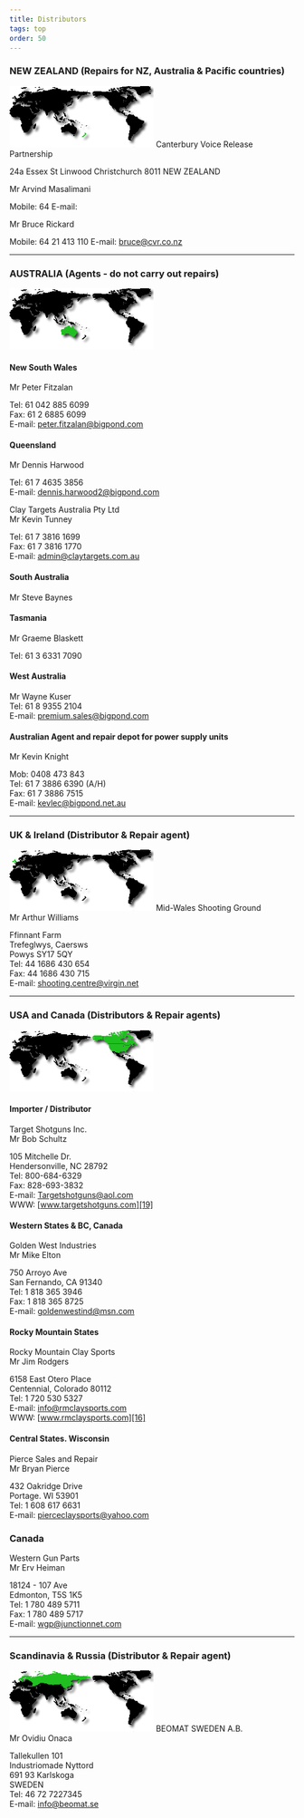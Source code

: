 ```yaml
---
title: Distributors
tags: top
order: 50
---
```


###  NEW ZEALAND (Repairs for NZ, Australia & Pacific countries)

  
![NZ Map][1]
Canterbury Voice Release Partnership

24a Essex St
Linwood
Christchurch 8011
NEW ZEALAND

Mr Arvind Masalimani

Mobile: 64
E-mail: 

Mr Bruce Rickard

Mobile: 64 21 413 110
E-mail: [bruce@cvr.co.nz][2] 
  
---  

### AUSTRALIA (Agents - do not carry out repairs)

  
![Australia Map][4]

#### New South Wales

  
Mr Peter Fitzalan

Tel: 61 042 885 6099  
Fax: 61 2 6885 6099  
E-mail: [peter.fitzalan@bigpond.com][5]

#### Queensland

  
Mr Dennis Harwood

Tel: 61 7 4635 3856  
E-mail: [dennis.harwood2@bigpond.com][6]

Clay Targets Australia Pty Ltd  
Mr Kevin Tunney

Tel: 61 7 3816 1699  
Fax: 61 7 3816 1770  
E-mail: [admin@claytargets.com.au][7]

#### South Australia

  
Mr Steve Baynes

#### Tasmania

  
Mr Graeme Blaskett

Tel: 61 3 6331 7090  

#### West Australia

  
Mr Wayne Kuser  
Tel: 61 8 9355 2104  
E-mail: [premium.sales@bigpond.com][9]

#### Australian Agent and repair depot for power supply units

  
Mr Kevin Knight

Mob: 0408 473 843  
Tel: 61 7 3886 6390 (A/H)  
Fax: 61 7 3886 7515  
E-mail: [kevlec@bigpond.net.au][10]

---  

### UK & Ireland (Distributor & Repair agent)

  
![UK Ireland Map][11]
Mid-Wales Shooting Ground  
Mr Arthur Williams

Ffinnant Farm  
Trefeglwys, Caersws  
Powys SY17 5QY  
Tel: 44 1686 430 654  
Fax: 44 1686 430 715  
E-mail: [shooting.centre@virgin.net][12]

---  

### USA and Canada (Distributors & Repair agents)

  
![USA Map][13]


#### Importer / Distributor

  
Target Shotguns Inc.  
Mr Bob Schultz

105 Mitchelle Dr.  
Hendersonville, NC 28792  
Tel: 800-684-6329  
Fax: 828-693-3832  
E-mail: [Targetshotguns@aol.com][18]  
WWW: [www.targetshotguns.com][19]

#### Western States & BC, Canada

  
Golden West Industries  
Mr Mike Elton

750 Arroyo Ave  
San Fernando, CA 91340  
Tel: 1 818 365 3946  
Fax: 1 818 365 8725  
E-mail: [goldenwestind@msn.com][14]

#### Rocky Mountain States

  
Rocky Mountain Clay Sports  
Mr Jim Rodgers

6158 East Otero Place  
Centennial, Colorado 80112  
Tel: 1 720 530 5327  
E-mail: [info@rmclaysports.com][15]  
WWW: [www.rmclaysports.com][16]

#### Central States. Wisconsin

  
Pierce Sales and Repair  
Mr Bryan Pierce

432 Oakridge Drive  
Portage. WI 53901  
Tel: 1 608 617 6631  
E-mail: [pierceclaysports@yahoo.com][23]

### Canada

  
Western Gun Parts  
Mr Erv Heiman

18124 - 107 Ave  
Edmonton, T5S 1K5  
Tel: 1 780 489 5711  
Fax: 1 780 489 5717  
E-mail: [wgp@junctionnet.com][24]  
  
---  

### Scandinavia & Russia (Distributor & Repair agent)

  
![Russia Map][25]
BEOMAT SWEDEN A.B.  
Mr Ovidiu Onaca

Tallekullen 101  
Industriomade Nyttord  
691 93 Karlskoga  
SWEDEN  
Tel: 46 72 7227345  
E-mail: [info@beomat.se][26]


[1]: images/map_nz.gif
[2]: mailto:bruce@cvr.co.nz
[4]: images/map_australia.gif
[5]: mailto:peter.fitzalan@bigpond.com
[6]: mailto:dennis.harwood2@bigpond.com
[7]: mailto:admin@claytargets.com.au
[8]: mailto:holjan@internode.on.net
[9]: mailto:premium.sales@bigpond.com
[10]: mailto:kevlec@bigpond.net.au
[11]: images/map_uk_ireland.gif
[12]: mailto:shooting.centre@virgin.net
[13]: images/map_usa_canada.gif
[14]: mailto:goldenwestind@msn.com
[15]: mailto:info@rmclaysports.com
[16]: http://www.rmclaysports.com
[17]: mailto:ken@shootingsupplies.net
[18]: mailto:Targetshotguns@aol.com
[19]: http://www.targetshotguns.com
[20]: mailto:wbunch@usaonline.net
[21]: http://www.helice.us/
[22]: mailto:inmans@alaska.net
[23]: mailto:pierceclaysports@yahoo.com
[24]: mailto:wgp@junctionnet.com
[25]: images/map_russia.gif
[26]: mailto:info@beomat.se
